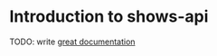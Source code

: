 # Introduction to shows-api

TODO: write [great documentation](http://jacobian.org/writing/what-to-write/)
